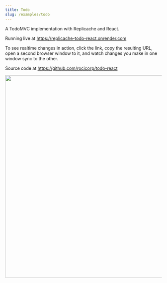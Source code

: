```yaml
---
title: Todo
slug: /examples/todo
---
```


A TodoMVC implementation with Replicache and React.

Running live at https://replicache-todo-react.onrender.com

To see realtime changes in action, click the link, copy the resulting URL, open a second browser window to it, and watch changes you make in one window sync to the other.

Source code at https://github.com/rocicorp/todo-react

<p class="text--center">
  <img src="/img/setup/todo.webp" width="650"/>
</p>
